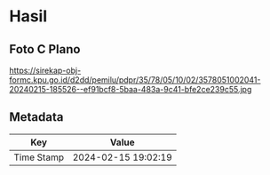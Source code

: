 # Hasil

## Foto C Plano

https://sirekap-obj-formc.kpu.go.id/d2dd/pemilu/pdpr/35/78/05/10/02/3578051002041-20240215-185526--ef91bcf8-5baa-483a-9c41-bfe2ce239c55.jpg


## Metadata

| Key        | Value               |
| ---------- | ------------------- |
| Time Stamp | 2024-02-15 19:02:19 |



